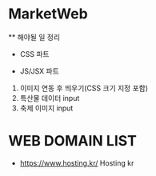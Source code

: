 # MarketWeb

** 해야될 일 정리
- CSS 파트

- JS/JSX 파트 
1. 이미지 연동 후 띄우기(CSS 크기 지정 포함)
2. 특산물 데이터 input
3. 축제 이미지 input


# WEB DOMAIN LIST
- https://www.hosting.kr/ Hosting kr


